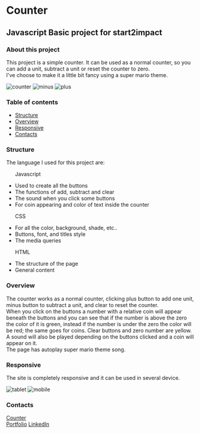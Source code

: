 <h1>Counter</h1>

<h2>Javascript Basic project for start2impact</h2>

<h3>About this project</h3>
<p>
This project is a simple counter. It can be used as a normal counter, so you can add a unit, subtract a unit or reset the counter to zero.<br>
I've choose to make it a little bit fancy using a super mario theme.
</p>

![counter](https://user-images.githubusercontent.com/121359947/222470147-d381a3a0-5f27-4c3d-9a5c-0707e7892b0d.png)
![minus](https://user-images.githubusercontent.com/121359947/222470264-23113317-5dce-4b3f-8116-2f9d2d67d380.png)
![plus](https://user-images.githubusercontent.com/121359947/222470296-d50f397c-edd4-4ee2-86da-af7ff76e8640.png)

<h3>Table of contents</h3>
<ul>
  <li><a href="#structure">Structure</a></li>
  <li><a href="#overview">Overview</a></li>
  <li><a href="#responsive">Responsive</a></li>
  <li><a href="#contacts">Contacts</a></li>
</ul>

<a name="structure"></a>
<h3>Structure</h3>

<p>The language I used for this project are:</p>

<ul>
  <p>Javascript</p>
  <li>Used to create all the buttons</li>
  <li>The functions of add, subtract and clear </li>
  <li>The sound when you click some buttons </li>
  <li>For coin appearing and color of text inside the counter </li>
</ul>
<ul>
  <p>CSS</p>
  <li>For all the color, background, shade, etc..</li>
  <li>Buttons, font, and titles style</li>
  <li>The media queries</li>
</ul>
<ul>
  <p>HTML</p>
  <li>The structure of the page</li>
  <li>General content</li>
</ul>

<a name="overview"></a>
<h3>Overview</h3>

<p>
The counter works as a normal counter, clicking plus button to add one unit, minus button to subtract a unit, and clear to reset the counter.<br>
When you click on the buttons a number with a relative coin will appear beneath the buttons and you can see that if the number is above the zero the color of it is green, instead if the number is under the zero the color will be red; the same goes for coins. Clear buttons and zero number are yellow.<br>
A sound will also be played depending on the buttons clicked and a coin will appear on it.<br>
The page has autoplay super mario theme song.
</p>

<a name="responsive"></a>
<h3>Responsive</h3>
<p>
The site is completely responsive and it can be used in several device.
</p>

![tablet](https://user-images.githubusercontent.com/121359947/222470366-6d140d56-1fd5-4a7a-b62a-5b48e76b569e.png)
![mobile](https://user-images.githubusercontent.com/121359947/222470435-37f310fd-bd38-43a1-a0ba-917d62ccdaab.png)

<a name="contacts"></a>
<h3>Contacts</h3>

<a href="https://so-ca-counter.netlify.app">Counter</a><br>
<a href="so-ca-portfolio.netlify.app">Portfolio</a>
<a href="https://www.linkedin.com/in/sonny-caputo-554315185">LinkedIn</a>
